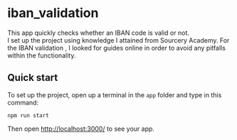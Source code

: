 # iban_validation
This app quickly checks whether an IBAN code is valid or not.<br/>
I set up the project using knowledge I attained from Sourcery Academy. For the IBAN validation , I looked for guides online in order to avoid any pitfalls within the functionality.<br/>

## Quick start
To set up the project, open up a terminal in the ```app``` folder and type in this command:

```npm run start```

Then open [http://localhost:3000/](http://localhost:3000/) to see your app.